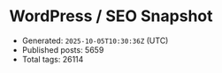 # WordPress / SEO Snapshot

- Generated: `2025-10-05T10:30:36Z` (UTC)
- Published posts: 5659
- Total tags: 26114
